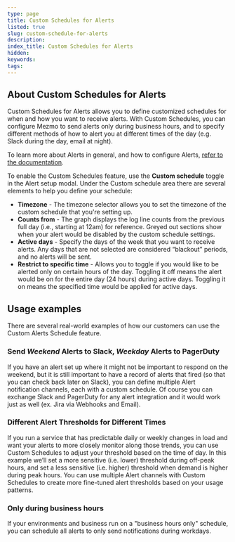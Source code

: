 ```yaml
---
type: page
title: Custom Schedules for Alerts
listed: true
slug: custom-schedule-for-alerts
description: 
index_title: Custom Schedules for Alerts
hidden: 
keywords: 
tags: 
---
```




## About Custom Schedules for Alerts

Custom Schedules for Alerts allows you to define customized schedules for when and how you want to receive alerts. With Custom Schedules, you can configure Mezmo to send alerts only during business hours, and to specify different methods of how to alert you at different times of the day (e.g. Slack during the day, email at night).

To learn more about Alerts in general, and how to configure Alerts, [refer to the documentation](/docs/alerts#how-to-attach-an-alert-to-an-existing-view).

To enable the Custom Schedules feature, use the **Custom schedule** toggle in the Alert setup modal. Under the Custom schedule area there are several elements to help you define your schedule:

- **Timezone** - The timezone selector allows you to set the timezone of the custom schedule that you're setting up.
- **Counts from** - The graph displays the log line counts from the previous full day (i.e., starting at 12am) for reference. Greyed out sections show when your alert would be disabled by the custom schedule settings.
- **Active days** - Specify the days of the week that you want to receive alerts. Any days that are not selected are considered “blackout” periods, and no alerts will be sent.
- **Restrict to specific time** - Allows you to toggle if you would like to be alerted only on certain hours of the day. Toggling it off means the alert would be on for the entire day (24 hours) during active days. Toggling it on means the specified time would be applied for active days.

## Usage examples

There are several real-world examples of how our customers can use the Custom Alerts Schedule feature.

### Send _Weekend_ Alerts to Slack, _Weekday_ Alerts to PagerDuty

If you have an alert set up where it might not be important to respond on the weekend, but it is still important to have a record of alerts that fired (so that you can check back later on Slack), you can define multiple Alert notification channels, each with a custom schedule. Of course you can exchange Slack and PagerDuty for any alert integration and it would work just as well (ex. Jira via Webhooks and Email).

### Different Alert Thresholds for Different Times

If you run a service that has predictable daily or weekly changes in load and want your alerts to more closely monitor along those trends, you can use Custom Schedules to adjust your threshold based on the time of day. In this example we’ll set a more sensitive (i.e. lower) threshold during off-peak hours, and set a less sensitive (i.e. higher) threshold when demand is higher during peak hours. You can use multiple Alert channels with Custom Schedules to create more fine-tuned alert thresholds based on your usage patterns.

### Only during business hours

If your environments and business run on a "business hours only" schedule, you can schedule all alerts to only send notifications during workdays.



